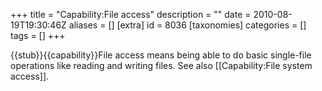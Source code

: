 +++
title = "Capability:File access"
description = ""
date = 2010-08-19T19:30:46Z
aliases = []
[extra]
id = 8036
[taxonomies]
categories = []
tags = []
+++

{{stub}}{{capability}}File access means being able to do basic single-file operations like reading and writing files. See also [[Capability:File system access]].
